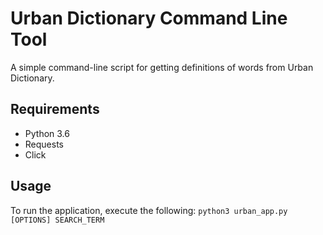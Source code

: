 # Urban Dictionary Command Line Tool
A simple command-line script for getting definitions of words from Urban Dictionary.

## Requirements
- Python 3.6
- Requests
- Click

## Usage
To run the application, execute the following:
`python3 urban_app.py [OPTIONS] SEARCH_TERM`
